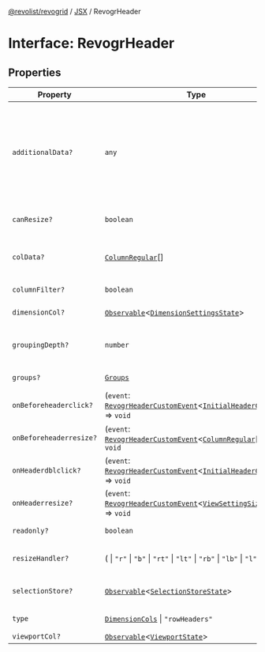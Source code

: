 [@revolist/revogrid](README.md) / [JSX](Namespace.JSX.md) / RevogrHeader

# Interface: RevogrHeader

## Properties

| Property | Type | Description | Defined in |
| ------ | ------ | ------ | ------ |
| `additionalData?` | `any` | Extra properties to pass into header renderer, such as vue or react components to handle parent | [src/components.d.ts:1738](https://github.com/revolist/revogrid/blob/ad41fd58f9a9de46c1cfbe02ca82c22180ee685c/src/components.d.ts#L1738) |
| `canResize?` | `boolean` | If columns can be resized | [src/components.d.ts:1742](https://github.com/revolist/revogrid/blob/ad41fd58f9a9de46c1cfbe02ca82c22180ee685c/src/components.d.ts#L1742) |
| `colData?` | [`ColumnRegular`](Interface.ColumnRegular.md)[] | Columns - defines an array of grid columns. | [src/components.d.ts:1746](https://github.com/revolist/revogrid/blob/ad41fd58f9a9de46c1cfbe02ca82c22180ee685c/src/components.d.ts#L1746) |
| `columnFilter?` | `boolean` | Column filter | [src/components.d.ts:1750](https://github.com/revolist/revogrid/blob/ad41fd58f9a9de46c1cfbe02ca82c22180ee685c/src/components.d.ts#L1750) |
| `dimensionCol?` | [`Observable`](TypeAlias.Observable.md)\<[`DimensionSettingsState`](Interface.DimensionSettingsState.md)\> | Dimension settings X | [src/components.d.ts:1754](https://github.com/revolist/revogrid/blob/ad41fd58f9a9de46c1cfbe02ca82c22180ee685c/src/components.d.ts#L1754) |
| `groupingDepth?` | `number` | Grouping depth, how many levels of grouping | [src/components.d.ts:1758](https://github.com/revolist/revogrid/blob/ad41fd58f9a9de46c1cfbe02ca82c22180ee685c/src/components.d.ts#L1758) |
| `groups?` | [`Groups`](TypeAlias.Groups.md) | Column groups | [src/components.d.ts:1762](https://github.com/revolist/revogrid/blob/ad41fd58f9a9de46c1cfbe02ca82c22180ee685c/src/components.d.ts#L1762) |
| `onBeforeheaderclick?` | (`event`: [`RevogrHeaderCustomEvent`](Interface.RevogrHeaderCustomEvent.md)\<[`InitialHeaderClick`](TypeAlias.InitialHeaderClick.md)\>) => `void` | On initial header click | [src/components.d.ts:1766](https://github.com/revolist/revogrid/blob/ad41fd58f9a9de46c1cfbe02ca82c22180ee685c/src/components.d.ts#L1766) |
| `onBeforeheaderresize?` | (`event`: [`RevogrHeaderCustomEvent`](Interface.RevogrHeaderCustomEvent.md)\<[`ColumnRegular`](Interface.ColumnRegular.md)[]\>) => `void` | On before header resize | [src/components.d.ts:1770](https://github.com/revolist/revogrid/blob/ad41fd58f9a9de46c1cfbe02ca82c22180ee685c/src/components.d.ts#L1770) |
| `onHeaderdblclick?` | (`event`: [`RevogrHeaderCustomEvent`](Interface.RevogrHeaderCustomEvent.md)\<[`InitialHeaderClick`](TypeAlias.InitialHeaderClick.md)\>) => `void` | On header double click | [src/components.d.ts:1774](https://github.com/revolist/revogrid/blob/ad41fd58f9a9de46c1cfbe02ca82c22180ee685c/src/components.d.ts#L1774) |
| `onHeaderresize?` | (`event`: [`RevogrHeaderCustomEvent`](Interface.RevogrHeaderCustomEvent.md)\<[`ViewSettingSizeProp`](TypeAlias.ViewSettingSizeProp.md)\>) => `void` | On header resize | [src/components.d.ts:1778](https://github.com/revolist/revogrid/blob/ad41fd58f9a9de46c1cfbe02ca82c22180ee685c/src/components.d.ts#L1778) |
| `readonly?` | `boolean` | Readonly mode | [src/components.d.ts:1782](https://github.com/revolist/revogrid/blob/ad41fd58f9a9de46c1cfbe02ca82c22180ee685c/src/components.d.ts#L1782) |
| `resizeHandler?` | ( \| `"r"` \| `"b"` \| `"rt"` \| `"lt"` \| `"rb"` \| `"lb"` \| `"l"` \| `"t"`)[] | Defines resize position | [src/components.d.ts:1786](https://github.com/revolist/revogrid/blob/ad41fd58f9a9de46c1cfbe02ca82c22180ee685c/src/components.d.ts#L1786) |
| `selectionStore?` | [`Observable`](TypeAlias.Observable.md)\<[`SelectionStoreState`](TypeAlias.SelectionStoreState.md)\> | Selection, range, focus | [src/components.d.ts:1790](https://github.com/revolist/revogrid/blob/ad41fd58f9a9de46c1cfbe02ca82c22180ee685c/src/components.d.ts#L1790) |
| `type` | [`DimensionCols`](TypeAlias.DimensionCols.md) \| `"rowHeaders"` | Column type | [src/components.d.ts:1794](https://github.com/revolist/revogrid/blob/ad41fd58f9a9de46c1cfbe02ca82c22180ee685c/src/components.d.ts#L1794) |
| `viewportCol?` | [`Observable`](TypeAlias.Observable.md)\<[`ViewportState`](Interface.ViewportState.md)\> | Viewport X | [src/components.d.ts:1798](https://github.com/revolist/revogrid/blob/ad41fd58f9a9de46c1cfbe02ca82c22180ee685c/src/components.d.ts#L1798) |
